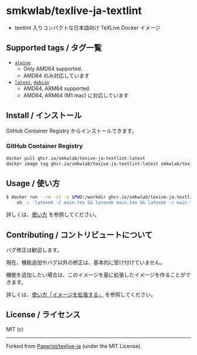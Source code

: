 # smkwlab/texlive-ja-textlint

- textlint 入りコンパクトな日本語向け TeXLive Docker イメージ

## Supported tags / タグ一覧

- [`alpine`](./alpine/Dockerfile)
  - Only AMD64 supported.
  - AMD64 のみ対応しています
- [`latest`](./debian/Dockerfile), [`debian`](./debian/Dockerfile)
  - AMD64, ARM64 supported.
  - AMD64, ARM64 (M1 mac) に対応しています

## Install / インストール

GitHub Container Registry からインストールできます。

### GitHub Container Registry

```bash
docker pull ghcr.io/smkwlab/texive-ja-textlint:latest
docker image tag ghcr.io/smkwlab/texive-ja-textlint:latest smkwlab/texive-ja-textlint:latest
```

## Usage / 使い方

```bash
$ docker run --rm -it -v $PWD:/workdir ghcr.io/smkwlab/texive-ja-textlint:latest \
    sh -c 'latexmk -C main.tex && latexmk main.tex && latexmk -c main.tex'
```

詳しくは、[使い方](./docs/usage.md) を参照してください。

## Contributing / コントリビュートについて

バグ修正は歓迎します。

現在、機能追加やバグ以外の修正は、基本的に受け付けていません。

機能を追加したい場合は、このイメージを基に拡張したイメージを作ることができます。

詳しくは、[使い方「イメージを拡張する」](./docs/usage.md) を参照してください。

## License / ライセンス

MIT (c)

---

Forked from [Paperist/texlive-ja] \(under the MIT License\).

[Paperist/texlive-ja]: https://github.com/Paperist/texlive-ja
